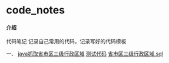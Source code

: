 # code_notes

#### 介绍

代码笔记
记录自己常用的代码，记录写好的代码模板

一、
[java抓取省市区三级行政区域](https://github.com/761605368/code_notes/blob/master/src/main/java/com/baidu/code_notes/utils/JavaJsoupUtil.java)
[测试代码](https://github.com/761605368/code_notes/blob/master/src/test/java/com/baidu/code_notes/CodeNotesApplicationTests.java)
[省市区三级行政区域.sql](https://github.com/761605368/code_notes/blob/master/src/main/static/省市区三级行政区域.sql)
